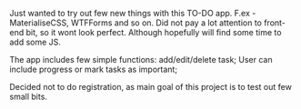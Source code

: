 Just wanted to try out few new things with this TO-DO app. F.ex - MaterialiseCSS, WTFForms and so on.
Did not pay a lot attention to front-end bit, so it wont look perfect. Although hopefully will find some time to add
some JS.

The app includes few simple functions: add/edit/delete task;
User can include progress or mark tasks as important;

Decided not to do registration, as main goal of this project is to test out few small bits.
